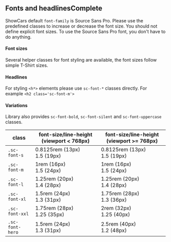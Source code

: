 <h2>Fonts and headlines<span class="status complete">Complete</span></h2>

ShowCars default `font-family` is Source Sans Pro. Please use the predefined classes to increase or decrease the font size. You should not define explicit font sizes. To use the Source Sans Pro font, you don't have to do anything.

#### Font sizes

Several helper classes for font styling are available, the font sizes follow simple T-Shirt sizes.

#### Headlines

For styling `<h*>` elements please use `sc-font-*` classes directly.
For example `<h2 class='sc-font-m'>`

#### Variations

Library also provides `sc-font-bold`, `sc-font-silent` and `sc-font-uppercase` classes.

<table class="docs-table">
    <thead>
        <tr>
            <th>class</th>
            <th>font-size/line-height (viewport < 768px)</th>
            <th>font-size/line-height (viewport >= 768px)</th>
        </tr>
    </thead>
    <tbody>
        <tr>
            <td><code>.sc-font-s</code></td>
            <td>0.8125rem (13px) <br> 1.5 (19px)</td>
            <td>0.8125rem (13px) <br> 1.5 (19px)</td>
        </tr>
        <tr>
            <td><code>.sc-font-m</code></td>
            <td>1rem (16px) <br> 1.5 (24px)</td>
            <td>1rem (16px) <br> 1.5 (24px)</td>
        </tr>
        <tr>
            <td><code>.sc-font-l</code></td>
            <td>1.25rem (20px) <br> 1.4 (28px)</td>
            <td>1.25rem (20px) <br> 1.4 (28px)</td>
        </tr>
        <tr>
            <td><code>.sc-font-xl</code></td>
            <td>1.5rem (24px) <br> 1.3 (31px)</td>
            <td>1.75rem (28px) <br> 1.3 (36px)</td>
        </tr>
        <tr>
            <td><code>.sc-font-xxl</code></td>
            <td>1.75rem (28px) <br> 1.25 (35px)</td>
            <td>2rem (32px) <br> 1.25 (40px)</td>
        </tr>
        <tr>
            <td><code>.sc-font-hero</code></td>
            <td>1.5rem (24px) <br> 1.3 (31px)</td>
            <td>2.5rem (40px) <br> 1.2 (48px)</td>
        </tr>
    </tbody>
</table>
